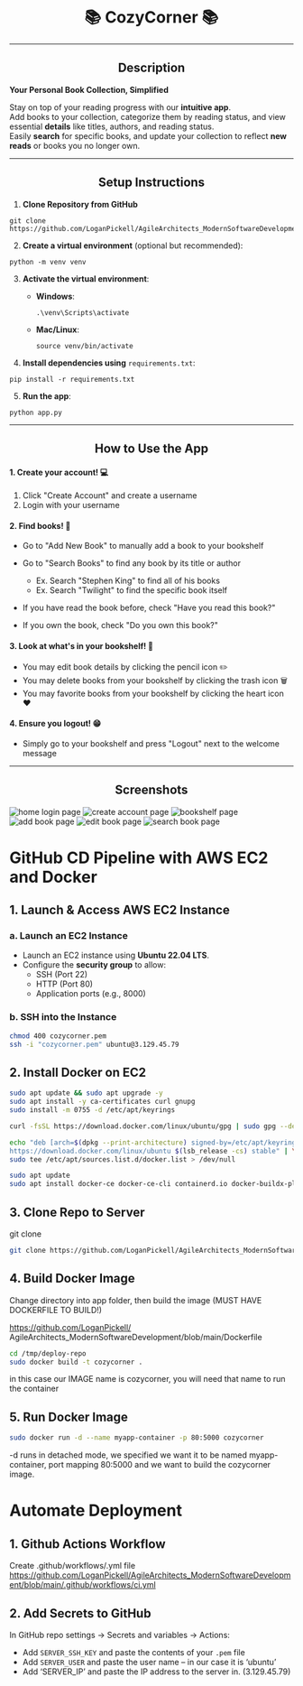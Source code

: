 # <h1 align="center">📚 CozyCorner 📚</h1>

---

## <h2 align="center"> Description </h2>

**Your Personal Book Collection, Simplified**

Stay on top of your reading progress with our **intuitive app**.  
Add books to your collection, categorize them by reading status, and view essential **details** like titles, authors,
and reading status.  
Easily **search** for specific books, and update your collection to reflect **new reads** or books you no longer own.

---

## <h2 align="center"> Setup Instructions </h2>

1. **Clone Repository from GitHub**

```
git clone https://github.com/LoganPickell/AgileArchitects_ModernSoftwareDevelopment.git
```

2. **Create a virtual environment** (optional but recommended):

```
python -m venv venv
```

3. **Activate the virtual environment**:
    - **Windows**:
      ```
      .\venv\Scripts\activate
      ```
    - **Mac/Linux**:
      ```
      source venv/bin/activate
      ```

4. **Install dependencies using** `requirements.txt`:

```
pip install -r requirements.txt
```

5. **Run the app**:

```
python app.py
```

---

## <h2 align="center"> How to Use the App </h2>

#### 1. Create your account! 💻
1. Click "Create Account" and create a username
2. Login with your username

#### 2. Find books! 📖
* Go to "Add New Book" to manually add a book to your bookshelf
* Go to "Search Books" to find any book by its title or author

    * Ex. Search "Stephen King" to find all of his books
    * Ex. Search "Twilight" to find the specific book itself
* If you have read the book before, check "Have you read this book?"
* If you own the book, check "Do you own this book?"
#### 3. Look at what's in your bookshelf! 👀
* You may edit book details by clicking the pencil icon ✏️
* You may delete books from your bookshelf by clicking the trash icon 🗑️
* You may favorite books from your bookshelf by clicking the heart icon ❤️
#### 4. Ensure you logout! 😁
* Simply go to your bookshelf and press "Logout" next to the welcome message

---

## <h2 align="center"> Screenshots </h2>

![home login page](screenshots/Home.jpeg)
![create account page](screenshots/CreateAccount.jpeg)
![bookshelf page](screenshots/myBookShelf.jpeg)
![add book page](screenshots/addBook.jpeg)
![edit book page](screenshots/Editbook.jpeg)
![search book page](screenshots/searchbook.jpeg)

# GitHub CD Pipeline with AWS EC2 and Docker

## 1. Launch & Access AWS EC2 Instance

### a. Launch an EC2 Instance
- Launch an EC2 instance using **Ubuntu 22.04 LTS**.
- Configure the **security group** to allow:
  - SSH (Port 22)
  - HTTP (Port 80)
  - Application ports (e.g., 8000)

### b. SSH into the Instance
```bash
chmod 400 cozycorner.pem
ssh -i "cozycorner.pem" ubuntu@3.129.45.79
```
## 2. Install Docker on EC2
```bash
sudo apt update && sudo apt upgrade -y
sudo apt install -y ca-certificates curl gnupg
sudo install -m 0755 -d /etc/apt/keyrings

curl -fsSL https://download.docker.com/linux/ubuntu/gpg | sudo gpg --dearmor -o /etc/apt/keyrings/docker.gpg

echo "deb [arch=$(dpkg --print-architecture) signed-by=/etc/apt/keyrings/docker.gpg] \
https://download.docker.com/linux/ubuntu $(lsb_release -cs) stable" | \
sudo tee /etc/apt/sources.list.d/docker.list > /dev/null

sudo apt update
sudo apt install docker-ce docker-ce-cli containerd.io docker-buildx-plugin docker-compose-plugin -y
```

## 3. Clone Repo to Server
git clone <link to repo> <where you want it>

``` bash
git clone https://github.com/LoganPickell/AgileArchitects_ModernSoftwareDevelopment.git /tmp/deploy-repo
```
## 4. Build Docker Image
Change directory into app folder, then build the image (MUST HAVE 
DOCKERFILE TO BUILD!)

https://github.com/LoganPickell/ AgileArchitects_ModernSoftwareDevelopment/blob/main/Dockerfile

```bash
cd /tmp/deploy-repo
sudo docker build -t cozycorner .
```
in this case our IMAGE name is cozycorner, you will need that name to run 
the container

## 5. Run Docker Image
```bash
sudo docker run -d --name myapp-container -p 80:5000 cozycorner
```
-d runs in detached mode, we specified we want it to be named myapp-
container, port mapping 80:5000 and we want to build the cozycorner 
image.

# Automate Deployment
## 1. Github Actions Workflow
Create .github/workflows/.yml file
https://github.com/LoganPickell/AgileArchitects_ModernSoftwareDevelopment/blob/main/.github/workflows/ci.yml

## 2. Add Secrets to GitHub
In GitHub repo settings → Secrets and variables → Actions:
- Add `SERVER_SSH_KEY` and paste the contents of your `.pem` file
- Add `SERVER_USER` and paste the user name – in our case it is ‘ubuntu’
- Add ‘SERVER_IP’ and paste the IP address to the server in. (3.129.45.79)




